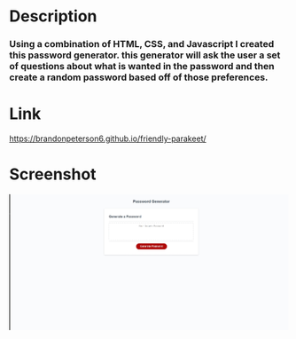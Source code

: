 # Description
### Using a combination of HTML, CSS, and Javascript I created this password generator. this generator will ask the user a set of questions about what is wanted in the password and then create a random password based off of those preferences.

# Link
https://brandonpeterson6.github.io/friendly-parakeet/
# Screenshot
![Alt Text](/assets/images/password-generator-screenshot.jpg?raw=true)